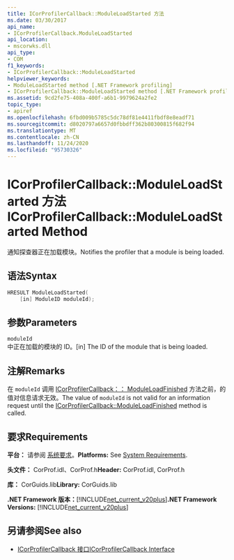 ```yaml
---
title: ICorProfilerCallback::ModuleLoadStarted 方法
ms.date: 03/30/2017
api_name:
- ICorProfilerCallback.ModuleLoadStarted
api_location:
- mscorwks.dll
api_type:
- COM
f1_keywords:
- ICorProfilerCallback::ModuleLoadStarted
helpviewer_keywords:
- ModuleLoadStarted method [.NET Framework profiling]
- ICorProfilerCallback::ModuleLoadStarted method [.NET Framework profiling]
ms.assetid: 9cd2fe75-408a-400f-a6b1-9979624a2fe2
topic_type:
- apiref
ms.openlocfilehash: 6fbd009b5785c5dc78df81e4411fbdf8e8eadf71
ms.sourcegitcommit: d8020797a6657d0fbbdff362b80300815f682f94
ms.translationtype: MT
ms.contentlocale: zh-CN
ms.lasthandoff: 11/24/2020
ms.locfileid: "95730326"
---
```

# <a name="icorprofilercallbackmoduleloadstarted-method"></a><span data-ttu-id="5fac2-102">ICorProfilerCallback::ModuleLoadStarted 方法</span><span class="sxs-lookup"><span data-stu-id="5fac2-102">ICorProfilerCallback::ModuleLoadStarted Method</span></span>

<span data-ttu-id="5fac2-103">通知探查器正在加载模块。</span><span class="sxs-lookup"><span data-stu-id="5fac2-103">Notifies the profiler that a module is being loaded.</span></span>  
  
## <a name="syntax"></a><span data-ttu-id="5fac2-104">语法</span><span class="sxs-lookup"><span data-stu-id="5fac2-104">Syntax</span></span>  
  
```cpp  
HRESULT ModuleLoadStarted(  
    [in] ModuleID moduleId);  
```  
  
## <a name="parameters"></a><span data-ttu-id="5fac2-105">参数</span><span class="sxs-lookup"><span data-stu-id="5fac2-105">Parameters</span></span>  

 `moduleId`  
 <span data-ttu-id="5fac2-106">中正在加载的模块的 ID。</span><span class="sxs-lookup"><span data-stu-id="5fac2-106">[in] The ID of the module that is being loaded.</span></span>  
  
## <a name="remarks"></a><span data-ttu-id="5fac2-107">注解</span><span class="sxs-lookup"><span data-stu-id="5fac2-107">Remarks</span></span>  

 <span data-ttu-id="5fac2-108">在 `moduleId` 调用 [ICorProfilerCallback：： ModuleLoadFinished](icorprofilercallback-moduleloadfinished-method.md) 方法之前，的值对信息请求无效。</span><span class="sxs-lookup"><span data-stu-id="5fac2-108">The value of `moduleId` is not valid for an information request until the [ICorProfilerCallback::ModuleLoadFinished](icorprofilercallback-moduleloadfinished-method.md) method is called.</span></span>  
  
## <a name="requirements"></a><span data-ttu-id="5fac2-109">要求</span><span class="sxs-lookup"><span data-stu-id="5fac2-109">Requirements</span></span>  

 <span data-ttu-id="5fac2-110">**平台：** 请参阅 [系统要求](../../get-started/system-requirements.md)。</span><span class="sxs-lookup"><span data-stu-id="5fac2-110">**Platforms:** See [System Requirements](../../get-started/system-requirements.md).</span></span>  
  
 <span data-ttu-id="5fac2-111">**头文件：** CorProf.idl、CorProf.h</span><span class="sxs-lookup"><span data-stu-id="5fac2-111">**Header:** CorProf.idl, CorProf.h</span></span>  
  
 <span data-ttu-id="5fac2-112">**库：** CorGuids.lib</span><span class="sxs-lookup"><span data-stu-id="5fac2-112">**Library:** CorGuids.lib</span></span>  
  
 <span data-ttu-id="5fac2-113">**.NET Framework 版本：**[!INCLUDE[net_current_v20plus](../../../../includes/net-current-v20plus-md.md)]</span><span class="sxs-lookup"><span data-stu-id="5fac2-113">**.NET Framework Versions:** [!INCLUDE[net_current_v20plus](../../../../includes/net-current-v20plus-md.md)]</span></span>  
  
## <a name="see-also"></a><span data-ttu-id="5fac2-114">另请参阅</span><span class="sxs-lookup"><span data-stu-id="5fac2-114">See also</span></span>

- [<span data-ttu-id="5fac2-115">ICorProfilerCallback 接口</span><span class="sxs-lookup"><span data-stu-id="5fac2-115">ICorProfilerCallback Interface</span></span>](icorprofilercallback-interface.md)
